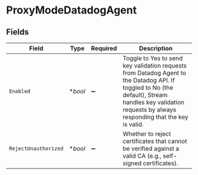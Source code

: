 # ProxyModeDatadogAgent


## Fields

| Field                                                                                                                                                                                                   | Type                                                                                                                                                                                                    | Required                                                                                                                                                                                                | Description                                                                                                                                                                                             |
| ------------------------------------------------------------------------------------------------------------------------------------------------------------------------------------------------------- | ------------------------------------------------------------------------------------------------------------------------------------------------------------------------------------------------------- | ------------------------------------------------------------------------------------------------------------------------------------------------------------------------------------------------------- | ------------------------------------------------------------------------------------------------------------------------------------------------------------------------------------------------------- |
| `Enabled`                                                                                                                                                                                               | **bool*                                                                                                                                                                                                 | :heavy_minus_sign:                                                                                                                                                                                      | Toggle to Yes to send key validation requests from Datadog Agent to the Datadog API. If toggled to No (the default), Stream handles key validation requests by always responding that the key is valid. |
| `RejectUnauthorized`                                                                                                                                                                                    | **bool*                                                                                                                                                                                                 | :heavy_minus_sign:                                                                                                                                                                                      | Whether to reject certificates that cannot be verified against a valid CA (e.g., self-signed certificates).                                                                                             |